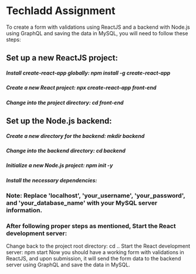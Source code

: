 
# Techladd Assignment

To create a form with validations using ReactJS and a backend with Node.js using GraphQL and saving the data in MySQL, you will need to follow these steps:

## Set up a new ReactJS project:
##### Install create-react-app globally: npm install -g create-react-app
##### Create a new React project: npx create-react-app front-end
##### Change into the project directory: cd front-end

## Set up the Node.js backend:
##### Create a new directory for the backend: mkdir backend
##### Change into the backend directory: cd backend
##### Initialize a new Node.js project: npm init -y
##### Install the necessary dependencies:

### Note: Replace 'localhost', 'your_username', 'your_password', and 'your_database_name' with your MySQL server information.


### After following proper steps as mentioned, Start the React development server:

Change back to the project root directory: cd ..
Start the React development server: npm start
Now you should have a working form with validations in ReactJS, and upon submission, it will send the form data to the backend server using GraphQL and save the data in MySQL.


